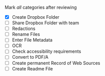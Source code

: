 Mark _all_ categories after reviewing

  - [x] Create Dropbox Folder 
  - [ ]  Share Dropbox Folder with team
  - [ ] Redactions
  - [ ] Rename Files
  - [ ] Enter File Metadata
  - [ ] OCR
  - [ ] Check accessibility requirements
  - [ ] Convert to PDF/A
  - [ ] Create permanent Record of Web Sources
  - [ ] Create Readme File
